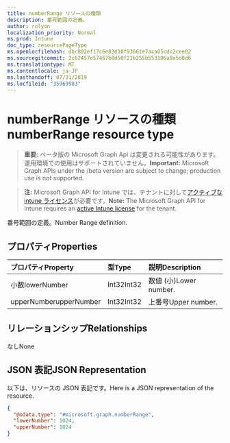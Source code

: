 ```yaml
---
title: numberRange リソースの種類
description: 番号範囲の定義。
author: rolyon
localization_priority: Normal
ms.prod: Intune
doc_type: resourcePageType
ms.openlocfilehash: dbc802ef17c6e83d10f93661e7aca05cdc2cee02
ms.sourcegitcommit: 2c62457e57467b8d50f21b255b553106a9a5d8d6
ms.translationtype: MT
ms.contentlocale: ja-JP
ms.lasthandoff: 07/31/2019
ms.locfileid: "35969983"
---
```

# <a name="numberrange-resource-type"></a><span data-ttu-id="7e857-103">numberRange リソースの種類</span><span class="sxs-lookup"><span data-stu-id="7e857-103">numberRange resource type</span></span>

> <span data-ttu-id="7e857-104">**重要:** ベータ版の Microsoft Graph Api は変更される可能性があります。運用環境での使用はサポートされていません。</span><span class="sxs-lookup"><span data-stu-id="7e857-104">**Important:** Microsoft Graph APIs under the /beta version are subject to change; production use is not supported.</span></span>

> <span data-ttu-id="7e857-105">**注:** Microsoft Graph API for Intune では、テナントに対して[アクティブな intune ライセンス](https://go.microsoft.com/fwlink/?linkid=839381)が必要です。</span><span class="sxs-lookup"><span data-stu-id="7e857-105">**Note:** The Microsoft Graph API for Intune requires an [active Intune license](https://go.microsoft.com/fwlink/?linkid=839381) for the tenant.</span></span>

<span data-ttu-id="7e857-106">番号範囲の定義。</span><span class="sxs-lookup"><span data-stu-id="7e857-106">Number Range definition.</span></span>

## <a name="properties"></a><span data-ttu-id="7e857-107">プロパティ</span><span class="sxs-lookup"><span data-stu-id="7e857-107">Properties</span></span>
|<span data-ttu-id="7e857-108">プロパティ</span><span class="sxs-lookup"><span data-stu-id="7e857-108">Property</span></span>|<span data-ttu-id="7e857-109">型</span><span class="sxs-lookup"><span data-stu-id="7e857-109">Type</span></span>|<span data-ttu-id="7e857-110">説明</span><span class="sxs-lookup"><span data-stu-id="7e857-110">Description</span></span>|
|:---|:---|:---|
|<span data-ttu-id="7e857-111">小数</span><span class="sxs-lookup"><span data-stu-id="7e857-111">lowerNumber</span></span>|<span data-ttu-id="7e857-112">Int32</span><span class="sxs-lookup"><span data-stu-id="7e857-112">Int32</span></span>|<span data-ttu-id="7e857-113">数値 (小)</span><span class="sxs-lookup"><span data-stu-id="7e857-113">Lower number.</span></span>|
|<span data-ttu-id="7e857-114">upperNumber</span><span class="sxs-lookup"><span data-stu-id="7e857-114">upperNumber</span></span>|<span data-ttu-id="7e857-115">Int32</span><span class="sxs-lookup"><span data-stu-id="7e857-115">Int32</span></span>|<span data-ttu-id="7e857-116">上番号</span><span class="sxs-lookup"><span data-stu-id="7e857-116">Upper number.</span></span>|

## <a name="relationships"></a><span data-ttu-id="7e857-117">リレーションシップ</span><span class="sxs-lookup"><span data-stu-id="7e857-117">Relationships</span></span>
<span data-ttu-id="7e857-118">なし</span><span class="sxs-lookup"><span data-stu-id="7e857-118">None</span></span>

## <a name="json-representation"></a><span data-ttu-id="7e857-119">JSON 表記</span><span class="sxs-lookup"><span data-stu-id="7e857-119">JSON Representation</span></span>
<span data-ttu-id="7e857-120">以下は、リソースの JSON 表記です。</span><span class="sxs-lookup"><span data-stu-id="7e857-120">Here is a JSON representation of the resource.</span></span>
<!-- {
  "blockType": "resource",
  "@odata.type": "microsoft.graph.numberRange"
}
-->
``` json
{
  "@odata.type": "#microsoft.graph.numberRange",
  "lowerNumber": 1024,
  "upperNumber": 1024
}
```





